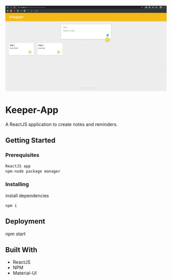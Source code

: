 ![Screenshot](screenshot.PNG)
# Keeper-App
A ReactJS application to create notes and reminders.

## Getting Started

### Prerequisites


```
ReactJS app
npm-node package manager
```

### Installing

install dependencies
```
npm i
```

## Deployment

npm start

## Built With

* ReactJS
* NPM
* Material-UI

